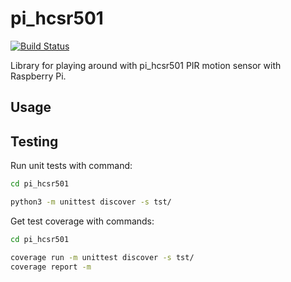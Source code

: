 # pi_hcsr501
[![Build Status](https://travis-ci.org/kangasta/py-si7021.svg?branch=master)](https://travis-ci.org/kangasta/py-si7021)

Library for playing around with pi_hcsr501 PIR motion sensor with Raspberry Pi.

## Usage

## Testing

Run unit tests with command:

```bash
cd pi_hcsr501

python3 -m unittest discover -s tst/
```

Get test coverage with commands:
```bash
cd pi_hcsr501

coverage run -m unittest discover -s tst/
coverage report -m
```
